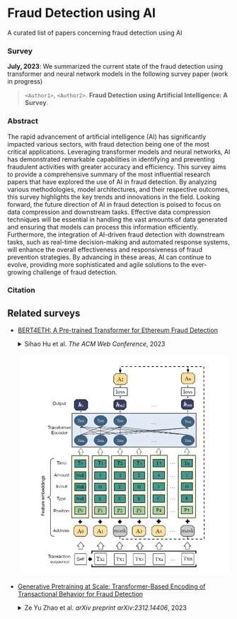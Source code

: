 # Fraud Detection using AI

A curated list of papers concerning fraud detection using AI

### Survey

**July, 2023**: We summarized the current state of the fraud detection using transformer and neural network models in the following survey paper (work in progress)

> `<Author1>`, `<Author2>`.  **Fraud Detection using Artificial Intelligence: A Survey**.

### Abstract

The rapid advancement of artificial intelligence (AI) has significantly impacted various sectors, with fraud detection being one of the most critical applications. Leveraging transformer models and neural networks, AI has demonstrated remarkable capabilities in identifying and preventing fraudulent activities with greater accuracy and efficiency. This survey aims to provide a comprehensive summary of the most influential research papers that have explored the use of AI in fraud detection. By analyzing various methodologies, model architectures, and their respective outcomes, this survey highlights the key trends and innovations in the field. Looking forward, the future direction of AI in fraud detection is poised to focus on data compression and downstream tasks. Effective data compression techniques will be essential in handling the vast amounts of data generated and ensuring that models can process this information efficiently. Furthermore, the integration of AI-driven fraud detection with downstream tasks, such as real-time decision-making and automated response systems, will enhance the overall effectiveness and responsiveness of fraud prevention strategies. By advancing in these areas, AI can continue to evolve, providing more sophisticated and agile solutions to the ever-growing challenge of fraud detection.

### Citation

## Related surveys

* [BERT4ETH: A Pre-trained Transformer for Ethereum Fraud Detection](https://doi.org/10.48550/arXiv.2303.18138)
  
  <details>
  <summary> Sihao Hu et al.  
      <em>The ACM Web Conference</em>, 2023 </summary>
    As various forms of fraud proliferate on Ethereum, it is imperative to safeguard against these malicious activities to protect susceptible users from being victimized. While current studies solely rely on graph-based fraud detection approaches, it is argued that they may not be well-suited for dealing with highly repetitive, skew-distributed and heterogeneous Ethereum transactions. To address these challenges, we propose BERT4ETH, a universal pre-trained Transformer encoder that serves as an account representation extractor for detecting various fraud behaviors on Ethereum. BERT4ETH features the superior modeling capability of Transformer to capture the dynamic sequential patterns inherent in Ethereum transactions, and addresses the challenges of pre-training a BERT model for Ethereum with three practical and effective strategies, namely repetitiveness reduction, skew alleviation and heterogeneity modeling. Our empirical evaluation demonstrates that BERT4ETH outperforms state-of-the-art methods with significant enhancements in terms of the phishing account detection and de-anonymization tasks. The code for BERT4ETH is available at: <a href="https://github.com/git-disl/BERT4ETH" rel="external noopener nofollow" class="link-external link-https">this https URL</a>.
  </details>
   <p align="center"><a href="https://doi.org/10.48550/arXiv.2303.18138"><img height='500' src="figs/model_bert4eth.png"></a></p>
* [Generative Pretraining at Scale: Transformer-Based Encoding of Transactional Behavior for Fraud Detection](https://doi.org/10.48550/arXiv.2312.14406)
  
  <details>
  <summary> Ze Yu Zhao et al. 
      <em>arXiv preprint arXiv:2312.14406</em>, 2023 </summary>
    In this work, we introduce an innovative autoregressive model leveraging Generative Pretrained Transformer (GPT) architectures, tailored for fraud detection in payment systems. Our approach innovatively confronts token explosion and reconstructs behavioral sequences, providing a nuanced understanding of transactional behavior through temporal and contextual analysis. Utilizing unsupervised pretraining, our model excels in feature representation without the need for labeled data. Additionally, we integrate a differential convolutional approach to enhance anomaly detection, bolstering the security and efficacy of one of the largest online payment merchants in China. The scalability and adaptability of our model promise broad applicability in various transactional contexts.
  </details>

